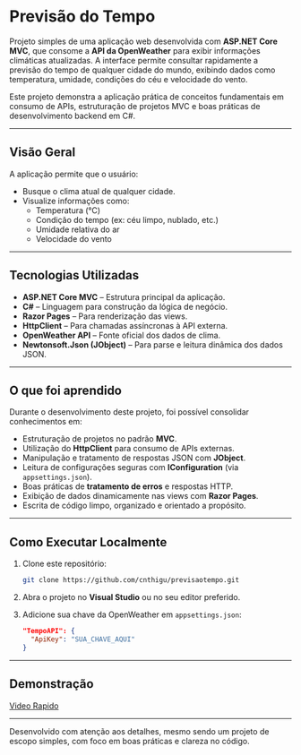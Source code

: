 # Previsão do Tempo

Projeto simples de uma aplicação web desenvolvida com **ASP.NET Core MVC**, que consome a **API da OpenWeather** para exibir informações climáticas atualizadas. A interface permite consultar rapidamente a previsão do tempo de qualquer cidade do mundo, exibindo dados como temperatura, umidade, condições do céu e velocidade do vento.

Este projeto demonstra a aplicação prática de conceitos fundamentais em consumo de APIs, estruturação de projetos MVC e boas práticas de desenvolvimento backend em C#.

---

## Visão Geral

A aplicação permite que o usuário:

- Busque o clima atual de qualquer cidade.
- Visualize informações como:
  - Temperatura (°C)
  - Condição do tempo (ex: céu limpo, nublado, etc.)
  - Umidade relativa do ar
  - Velocidade do vento

---

## Tecnologias Utilizadas

- **ASP.NET Core MVC** – Estrutura principal da aplicação.
- **C#** – Linguagem para construção da lógica de negócio.
- **Razor Pages** – Para renderização das views.
- **HttpClient** – Para chamadas assíncronas à API externa.
- **OpenWeather API** – Fonte oficial dos dados de clima.
- **Newtonsoft.Json (JObject)** – Para parse e leitura dinâmica dos dados JSON.

---

## O que foi aprendido

Durante o desenvolvimento deste projeto, foi possível consolidar conhecimentos em:

- Estruturação de projetos no padrão **MVC**.
- Utilização do **HttpClient** para consumo de APIs externas.
- Manipulação e tratamento de respostas JSON com **JObject**.
- Leitura de configurações seguras com **IConfiguration** (via `appsettings.json`).
- Boas práticas de **tratamento de erros** e respostas HTTP.
- Exibição de dados dinamicamente nas views com **Razor Pages**.
- Escrita de código limpo, organizado e orientado a propósito.

---

## Como Executar Localmente

1. Clone este repositório:
   ```bash
   git clone https://github.com/cnthigu/previsaotempo.git
   ```

2. Abra o projeto no **Visual Studio** ou no seu editor preferido.

3. Adicione sua chave da OpenWeather em `appsettings.json`:
   ```json
   "TempoAPI": {
     "ApiKey": "SUA_CHAVE_AQUI"
   }
   ```
---

## Demonstração

[ Video Rapido](https://www.youtube.com/watch?v=TTa6sNbezso)

---

Desenvolvido com atenção aos detalhes, mesmo sendo um projeto de escopo simples, com foco em boas práticas e clareza no código.
